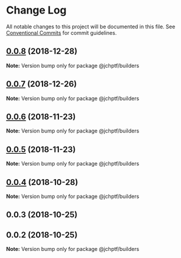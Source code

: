 # Change Log

All notable changes to this project will be documented in this file.
See [Conventional Commits](https://conventionalcommits.org) for commit guidelines.

## [0.0.8](https://github.com/jheinnic/portfolio-monorepo/compare/@jchptf/builders@0.0.7...@jchptf/builders@0.0.8) (2018-12-28)

**Note:** Version bump only for package @jchptf/builders





## [0.0.7](https://github.com/jheinnic/portfolio-monorepo/compare/@jchptf/builders@0.0.5...@jchptf/builders@0.0.7) (2018-12-26)

**Note:** Version bump only for package @jchptf/builders





## [0.0.6](https://github.com/jheinnic/portfolio-monorepo/compare/@jchptf/builders@0.0.5...@jchptf/builders@0.0.6) (2018-11-23)

**Note:** Version bump only for package @jchptf/builders





## [0.0.5](https://github.com/jheinnic/portfolio-monorepo/compare/@jchptf/builders@0.0.4...@jchptf/builders@0.0.5) (2018-11-23)

**Note:** Version bump only for package @jchptf/builders





## [0.0.4](https://github.com/jheinnic/portfolio-monorepo/compare/@jchptf/builders@0.0.3...@jchptf/builders@0.0.4) (2018-10-28)

**Note:** Version bump only for package @jchptf/builders





## 0.0.3 (2018-10-25)



## 0.0.2 (2018-10-25)

**Note:** Version bump only for package @jchptf/builders
